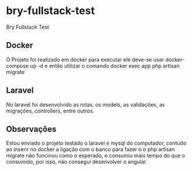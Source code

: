 # bry-fullstack-test
 Bry Fullstack Test

## Docker
 O Projeto foi realizado em docker para executar ele deve-se usar
 docker-compose up -d
 e então utilizar o comando
 docker exec app php artisan migrate

## Laravel
  No laravel foi desenvolvido as rotas, os models, as validações, as migrações, controllers, entre outros.

## Observações
  Estou enviado o projeto testado o laravel e mysql do computador, contudo ao inserir no docker a ligação com o banco para fazer o o php artisan migrate não funcinou como o esperado, e consumiu mais tempo do que o consumido, por isso, não consegui desenvolver o angular.